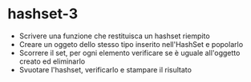 # hashset-3
- Scrivere una funzione che restituisca un hashset riempito
- Creare un oggeto dello stesso tipo inserito nell'HashSet e popolarlo
- Scorrere il set, per ogni elemento verificare se è uguale all'oggetto creato ed eliminarlo
- Svuotare l'hashset, verificarlo e stampare il risultato
